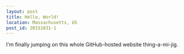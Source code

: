 ```yaml
---
layout: post
title: Hello, World!
location: Massachusetts, US
post_id: 20151031-1
---
```


I'm finally jumping on this whole GitHub-hosted website thing-a-mi-jig.

